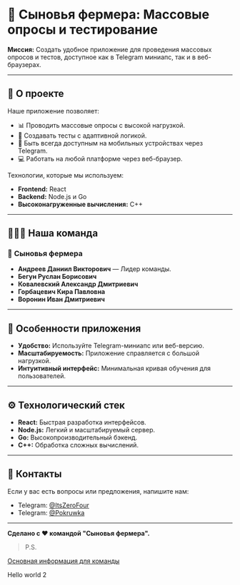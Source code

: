 # 🌾 Сыновья фермера: Массовые опросы и тестирование

**Миссия:** Создать удобное приложение для проведения массовых опросов и тестов, доступное как в Telegram миниапс, так и в веб-браузерах.

---

## 🚀 О проекте

Наше приложение позволяет:
- 📊 Проводить массовые опросы с высокой нагрузкой.
- 🧠 Создавать тесты с адаптивной логикой.
- 📱 Быть всегда доступным на мобильных устройствах через Telegram.
- 💻 Работать на любой платформе через веб-браузер.

Технологии, которые мы используем:
- **Frontend:** React
- **Backend:** Node.js и Go
- **Высоконагруженные вычисления:** C++

---

## 🧑‍🤝‍🧑 Наша команда

### 🥇 **Сыновья фермера**
- **Андреев Даниил Викторович** — Лидер команды.
- **Бегун Руслан Борисович**
- **Ковалевский Александр Дмитриевич**
- **Горбацевич Кира Павловна**
- **Воронин Иван Дмитриевич**

---

## 🌟 Особенности приложения
- **Удобство:** Используйте Telegram-миниапс или веб-версию.
- **Масштабируемость:** Приложение справляется с большой нагрузкой.
- **Интуитивный интерфейс:** Минимальная кривая обучения для пользователей.

---

## ⚙️ Технологический стек

- **React:** Быстрая разработка интерфейсов.
- **Node.js:** Легкий и масштабируемый сервер.
- **Go:** Высокопроизводительный бэкенд.
- **C++:** Обработка сложных вычислений.

---

## 📩 Контакты
Если у вас есть вопросы или предложения, напишите нам:
- Telegram: [@ItsZeroFour](#)
- Telegram: [@Pokruwka](#)

---

**Сделано с ❤️ командой "Сыновья фермера".**

> P.S.

<a href="https://github.com/ItsZeroFour/questionnaire/blob/main/info/info.md">Основная информация для команды</a>


Hello world 2